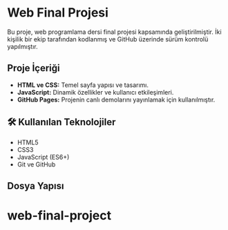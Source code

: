 # Web Final Projesi

Bu proje, web programlama dersi final projesi kapsamında geliştirilmiştir. İki kişilik bir ekip tarafından kodlanmış ve GitHub üzerinde sürüm kontrolü yapılmıştır.

##  Proje İçeriği

- **HTML ve CSS:** Temel sayfa yapısı ve tasarımı.
- **JavaScript:** Dinamik özellikler ve kullanıcı etkileşimleri.
- **GitHub Pages:** Projenin canlı demolarını yayınlamak için kullanılmıştır.

## 🛠 Kullanılan Teknolojiler

- HTML5
- CSS3
- JavaScript (ES6+)
- Git ve GitHub

##  Dosya Yapısı
# web-final-project
